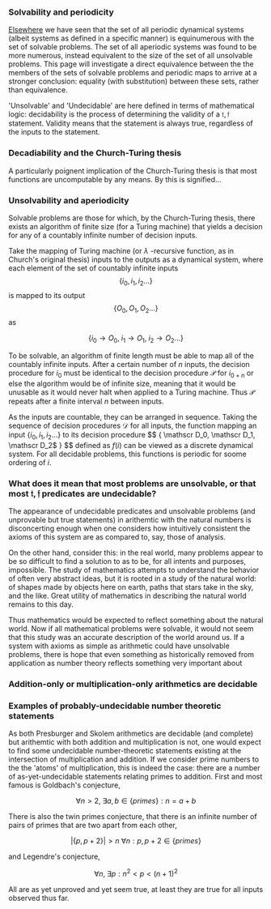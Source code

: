 ### Solvability and periodicity

[Elsewhere](https://blbadger.github.io/aperiodic-irrationals.html) we have seen that the set of all periodic dynamical systems (albeit systems as defined in a specific manner) is equinumerous with the set of solvable problems.  The set of all aperiodic systems was found to be more numerous, instead equivalent to the size of the set of all unsolvable problems.  This page will investigate a direct equivalence between the the members of the sets of solvable problems and periodic maps to arrive at a stronger conclusion: equality (with substitution) between these sets, rather than equivalence.

'Unsolvable' and 'Undecidable' are here defined in terms of mathematical logic: decidability is the process of determining the validity of a $\mathfrak t, \mathfrak f$ statement.  Validity means that the statement is always true, regardless of the inputs to the statement.  

### Decadiability and the Church-Turing thesis

A particularly poignent implication of the Church-Turing thesis is that most functions are uncomputable by any means.  By this is signified...

### Unsolvability and aperiodicity

Solvable problems are those for which, by the Church-Turing thesis, there exists an algorithm of finite size (for a Turing machine) that yields a decision for any of a countably infinite number of decision inputs.  

Take the mapping of Turing machine (or $\lambda$ -recursive function, as in Church's original thesis) inputs to the outputs as a dynamical system, where each element of the set of countably infinite inputs $$\{ i_0, i_1, i_2 ... \}$$ is mapped to its output $$ \{ O_0, O_1, O_2 ... \}$$ as 

$$
\{i_0 \to O_0, \; i_1 \to O_1, \; i_2 \to O_2 ...\}
$$

To be solvable, an algorithm of finite length must be able to map all of the countably infinite inputs.  After a certain number of $n$ inputs, the decision procedure for $i_0$ must be identical to the decision procedure $\mathscr P$ for $i_{0+n}$ or else the algorithm would be of infinite size, meaning that it would be unusable as it would never halt when applied to a Turing machine.  Thus $\mathscr P$ repeats after a finite interval $n$ between inputs.  

As the inputs are countable, they can be arranged in sequence.  Taking the sequence of decision procedures $\mathscr D$ for all inputs, the function mapping an input $\{ i_0, i_1, i_2 ... \}$ to its decision procedure $$ \{ \mathscr D_0, \mathscr D_1, \mathscr D_2$ \} $$ defined as $f(i)$ can be viewed as a discrete dynamical system.  For all decidable problems, this functions is periodic for soome ordering of $i$.

### What does it mean that most problems are unsolvable, or that most $\mathfrak t, \mathfrak f$ predicates are undecidable?

The appearance of undecidable predicates and unsolvable problems (and unprovable but true statements) in arithemtic with the natural numbers is disconcerting enough when one considers how intuitively consistent the axioms of this system are as compared to, say, those of analysis.

On the other hand, consider this: in the real world, many problems appear to be so difficult to find a solution to as to be, for all intents and purposes, impossible.  The study of mathematics attempts to understand the behavior of often very abstract ideas, but it is rooted in a study of the natural world: of shapes made by objects here on earth, paths that stars take in the sky, and the like.  Great utility of mathematics in describing the natural world remains to this day.  

Thus mathematics would be expected to reflect something about the natural world.  Now if all mathematical problems were solvable, it would not seem that this study was an accurate description of the world around us.  If a system with axioms as simple as arithmetic could have unsolvable problems, there is hope that even something as historically removed from application as number theory reflects something very important about 

### Addition-only or multiplication-only arithmetics are decidable

### Examples of probably-undecidable number theoretic statements

As both Presburger and Skolem arithmetics are decidable (and complete) but arithemtic with both addition and multiplication is not, one would expect to find some undecidable number-theoretic statements existing at the intersection of multiplication and addition.  If we consider prime numbers to the the 'atoms' of multiplication, this is indeed the case: there are a number of as-yet-undecidable statements relating primes to addition. First and most famous is Goldbach's conjecture,

$$
\forall n>2, \; \exists a, b \in \{primes\} : n = a + b
$$

There is also the twin primes conjecture, that there is an infinite number of pairs of primes that are two apart from each other,

$$
\lvert \{p, p+2\} \rvert > n \; \forall n : p, p+2 \in \{ primes \}
$$

and Legendre's conjecture,

$$
\forall n, \; \exists p : n^2 < p < (n+1)^2
$$

All are as yet unproved and yet seem true, at least they are true for all inputs observed thus far.

